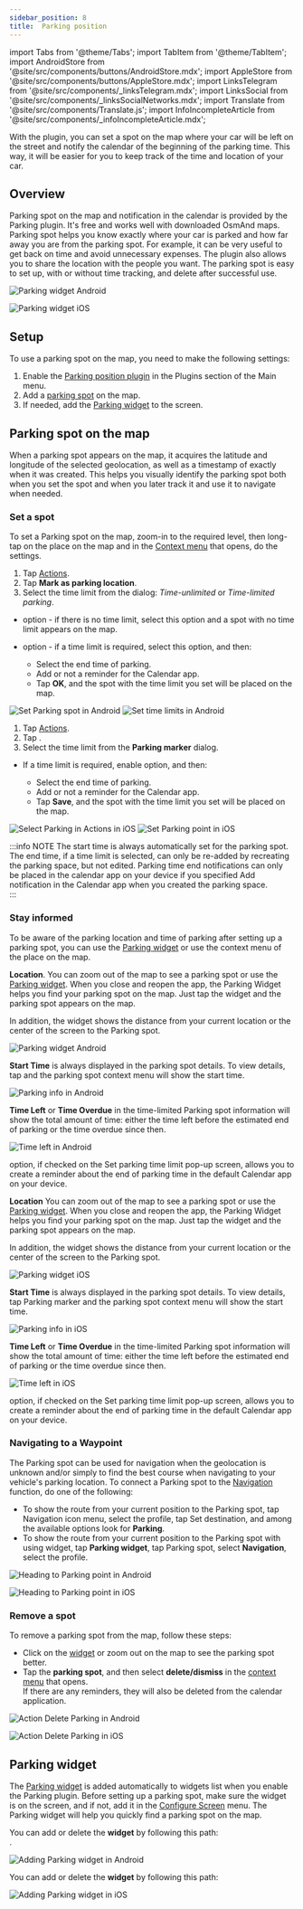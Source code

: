 ```yaml
---
sidebar_position: 8
title:  Parking position
---
```


import Tabs from '@theme/Tabs';
import TabItem from '@theme/TabItem';
import AndroidStore from '@site/src/components/buttons/AndroidStore.mdx';
import AppleStore from '@site/src/components/buttons/AppleStore.mdx';
import LinksTelegram from '@site/src/components/_linksTelegram.mdx';
import LinksSocial from '@site/src/components/_linksSocialNetworks.mdx';
import Translate from '@site/src/components/Translate.js';
import InfoIncompleteArticle from '@site/src/components/_infoIncompleteArticle.mdx';

<InfoIncompleteArticle/>

With the plugin, you can set a spot on the map where your car will be left on the street and notify the calendar of the beginning of the parking time. This way, it will be easier for you to keep track of the time and location of your car.

## Overview 

Parking spot on the map and notification in the calendar is provided by the Parking plugin. It's free and works well with downloaded OsmAnd maps. Parking spot helps you know exactly where your car is parked and how far away you are from the parking spot. For example, it can be very useful to get back on time and avoid unnecessary expenses. The plugin also allows you to share the location with the people you want. The parking spot is easy to set up, with or without time tracking, and delete after successful use. 


<Tabs groupId="operating-systems">


<TabItem value="android" label="Android">

![Parking widget Android](@site/static/img/plugins/parking/parking_widget_android.png) 

</TabItem>

<TabItem value="ios" label="iOS">

![Parking widget iOS](@site/static/img/plugins/parking/parking_widget_ios.png)

</TabItem>

</Tabs>


## Setup

To use a parking spot on the map, you need to make the following settings:    
1. Enable the [Parking position plugin](../plugins/index.md#enable--disable) in the Plugins section of the Main menu.  
2. Add a [parking spot](#set-a-spot) on the map.
3. If needed, add the [Parking widget](#parking-widget) to the screen.  


## Parking spot on the map

When a parking spot appears on the map, it acquires the latitude and longitude of the selected geolocation, as well as a timestamp of exactly when it was created. This helps you visually identify the parking spot both when you set the spot and when you later track it and use it to navigate when needed.  


###  Set a spot

To set a Parking spot on the map, zoom-in to the required level, then long-tap on the place on the map and in the [Context menu](../map/map-context-menu.md) that opens, do the settings.       

   
<Tabs groupId="operating-systems">


<TabItem value="android" label="Android">


1. Tap [Actions](../map/map-context-menu#actions).  
2. Tap **Mark as parking location**.  
3. Select the time limit from the <Translate android="true" ids="parking_options"/> dialog: *Time-unlimited* or *Time-limited parking*.    

- **<Translate android="true" ids="osmand_parking_no_lim_text"/>** option - if there is no time limit, select this option and a spot with no time limit appears on the map.  
- **<Translate android="true" ids="osmand_parking_time_limit"/>** option - if a time limit is required, select this option, and then:

    - Select the end time of parking.
    - Add or not a reminder for the Calendar app.
    - Tap **OK**, and the spot with the time limit you set will be placed on the map.  

![Set Parking spot in Android](@site/static/img/plugins/parking/and_set_p_point_limit.png) ![Set time limits in Android](@site/static/img/plugins/parking/and_set_p_point4_.png)

</TabItem>

<TabItem value="ios" label="iOS">

1. Tap [Actions](../map/map-context-menu#actions).  
2. Tap **<Translate ios="true" ids="add_parking_short"/>**.  
3. Select the time limit from the **Parking marker** dialog.  

- If a time limit is required, enable **<Translate ios="true" ids="time_limited"/>** option, and then:

    - Select the end time of parking.
    - Add or not a reminder for the Calendar app.
    - Tap **Save**, and the spot with the time limit you set will be placed on the map.  
 

![Select Parking in Actions in iOS](@site/static/img/plugins/parking/ios_set_p_point2.png)  ![Set Parking point in iOS](@site/static/img/plugins/parking/ios_set_p_point3_-2.png)

</TabItem>

</Tabs>


:::info NOTE
The start time is always automatically set for the parking spot. The end time, if a time limit is selected, can only be re-added by recreating the parking space, but not edited. Parking time end notifications can only be placed in the calendar app on your device if you specified Add notification in the Calendar app when you created the parking space.  
:::


### Stay informed

To be aware of the parking location and time of parking after setting up a parking spot, you can use the [Parking widget](../widgets/info-widgets.md#-parking-widget) or use the context menu of the place on the map.  

<Tabs groupId="operating-systems">


<TabItem value="android" label="Android">

**Location**. You can zoom out of the map to see a parking spot or use the [Parking widget](../widgets/info-widgets.md#-parking-widget). When you close and reopen the app, the Parking Widget helps you find your parking spot on the map. Just tap the widget and the parking spot appears on the map.  

In addition, the widget shows the distance from your current location or the center of the screen to the Parking spot.  

![Parking widget Android](@site/static/img/plugins/parking/parking_widget_android.png)

**Start Time** is always displayed in the parking spot details. To view details, tap <Translate android="true" ids="parking_place"/> and the parking spot context menu will show the start time.  

![Parking info in Android](@site/static/img/plugins/parking/and_parking_info.png) 

**Time Left** or **Time Overdue** in the time-limited Parking spot information will show the total amount of time: either the time left before the estimated end of parking or the time overdue since then.  

![Time left in Android](@site/static/img/plugins/parking/and_parking_info_left.png) 

**<Translate android="true" ids="osmand_parking_add_event"/>** option, if checked on the Set parking time limit pop-up screen, allows you to create a reminder about the end of parking time in the default Calendar app on your device.  


</TabItem>

<TabItem value="ios" label="iOS">

**Location** You can zoom out of the map to see a parking spot or use the [Parking widget](../widgets/info-widgets.md#-parking-widget). When you close and reopen the app, the Parking Widget helps you find your parking spot on the map. Just tap the widget and the parking spot appears on the map.  

In addition, the widget shows the distance from your current location or the center of the screen to the Parking spot.  
 

![Parking widget iOS](@site/static/img/plugins/parking/parking_widget_ios.png)

**Start Time** is always displayed in the parking spot details. To view details, tap Parking marker and the parking spot context menu will show the start time.  

![Parking info in iOS](@site/static/img/plugins/parking/ios_parking_info.png) 


**Time Left** or **Time Overdue** in the time-limited Parking spot information will show the total amount of time: either the time left before the estimated end of parking or the time overdue since then.  

![Time left in iOS](@site/static/img/plugins/parking/ios_parking_info_left.png)

**<Translate ios="true" ids="add_notification_calendar"/>** option, if checked on the Set parking time limit pop-up screen, allows you to create a reminder about the end of parking time in the default Calendar app on your device.
 

</TabItem>

</Tabs>



### Navigating to a Waypoint

The Parking spot can be used for navigation when the geolocation is unknown and/or simply to find the best course when navigating to your vehicle's parking location. To connect a Parking spot to the [Navigation](../navigation/route-navigation) function, do one of the following:  
- To show the route from your current position to the Parking spot, tap Navigation icon menu, select the profile, tap Set destination, and among the available options look for **Parking**.  
- To show the route from your current position to the Parking spot with using widget, tap **Parking widget**, tap Parking spot, select **Navigation**, select the profile. 
   
<Tabs groupId="operating-systems">


<TabItem value="android" label="Android">


![Heading to Parking point in Android](@site/static/img/plugins/parking/and_navigating_to_parking.png)

</TabItem>

<TabItem value="ios" label="iOS">


![Heading to Parking point in iOS](@site/static/img/plugins/parking/ios_going_to_parking.png)

</TabItem>

</Tabs>



### Remove a spot

To remove a parking spot from the map, follow these steps:

- Сlick on the [widget](#parking-widget) or zoom out on the map to see the parking spot better.
- Tap the **parking spot**, and then select **delete/dismiss** in the [context menu](../map/map-context-menu.md#-add--delete-parking-point) that opens.  
If there are any reminders, they will also be deleted from the calendar application.


<Tabs groupId="operating-systems">


<TabItem value="android" label="Android">


![Action Delete Parking in Android](@site/static/img/map/context_menu_limited_parking.png)

</TabItem>

<TabItem value="ios" label="iOS">
  

![Action Delete Parking in iOS](@site/static/img/map/context_menu_limited_parking_ios.png) 

</TabItem>

</Tabs>

## Parking widget

The [Parking widget](../widgets/info-widgets.md#-parking-widget) is added automatically to widgets list when you enable the Parking plugin. Before setting up a parking spot, make sure the widget is on the screen, and if not, add it in the [Configure Screen](../widgets/configure-screen.md) menu. The Parking widget will help you quickly find a parking spot on the map.


<Tabs groupId="operating-systems">


<TabItem value="android" label="Android">

You can add or delete the **<Translate android="true" ids="map_widget_parking"/> widget** by following this path:  
*<Translate android="true" ids="shared_string_menu,map_widget_config,map_widget_left,map_widget_right,map_widget_parking"/>*.  

![Adding Parking widget in Android](@site/static/img/plugins/parking/and_adding_parking_widget-2.png)

</TabItem>

<TabItem value="ios" label="iOS">

You can add or delete the **<Translate ios="true" ids="product_title_parking"/> widget** by following this path:  
*<Translate ios="true" ids="menu,layer_map_appearance,map_widget_right,product_title_parking"/>*


![Adding Parking widget in iOS](@site/static/img/plugins/parking/ios_adding_parking_widget-2.png)

</TabItem>

</Tabs>


